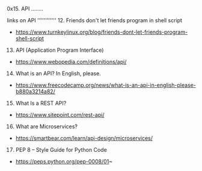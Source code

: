 0x15. API
........

links on API
''''''''''''
12. Friends don't let friends program in shell script
- https://www.turnkeylinux.org/blog/friends-dont-let-friends-program-shell-script
13. API (Application Program Interface)
- https://www.webopedia.com/definitions/api/
14. What is an API? In English, please.
- https://www.freecodecamp.org/news/what-is-an-api-in-english-please-b880a3214a82/
15. What Is a REST API?
- https://www.sitepoint.com/rest-api/
16. What are Microservices?
- https://smartbear.com/learn/api-design/microservices/
17. PEP 8 – Style Guide for Python Code
- https://peps.python.org/pep-0008/01~
